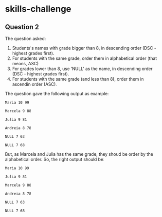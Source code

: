# skills-challenge

## Question 2
The question asked:
1. Students's names with grade bigger than 8, in descending order (DSC - highest grades first).
2. For students with the same grade, order them in alphabetical order (that means, ASC)
3. For grades lower than 8, use 'NULL' as the name, in descending order (DSC - highest grades first).
4. For students with the same grade (and less than 8), order them in ascendin order (ASC).

The question gave the following output as example:

    Maria 10 99

    Marcela 9 88

    Julia 9 81

    Andreia 8 78

    NULL 7 63

    NULL 7 68

But, as Marcela and Julia has the same grade, they shoud be order by the alphabetical order. So, the right output should be:

    Maria 10 99

    Julia 9 81

    Marcela 9 88

    Andreia 8 78

    NULL 7 63

    NULL 7 68
